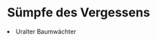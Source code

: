 # Sümpfe des Vergessens

<procedure title="Charaktere von diesem Ort">
<list columns="3">
<li>Uralter Baumwächter</li>
</list>
</procedure>